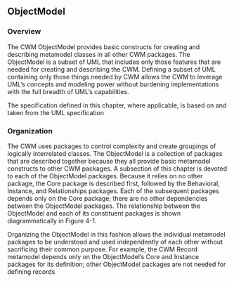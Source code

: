 ## ObjectModel
### Overview

The CWM ObjectModel provides basic constructs for creating and describing
metamodel classes in all other CWM packages. The ObjectModel is a subset of UML
that includes only those features that are needed for creating and describing the CWM.
Defining a subset of UML containing only those things needed by CWM allows the
CWM to leverage UML’s concepts and modeling power without burdening
implementations with the full breadth of UML’s capabilities.

The specification defined in this chapter, where applicable, is based on and taken from
the UML specification

### Organization

The CWM uses packages to control complexity and create groupings of logically
interrelated classes. The ObjectModel is a collection of packages that are described
together because they all provide basic metamodel constructs to other CWM packages.
A subsection of this chapter is devoted to each of the ObjectModel packages. Because
it relies on no other package, the Core package is described first, followed by the
Behavioral, Instance, and Relationships packages. Each of the subsequent packages
depends only on the Core package; there are no other dependencies between the
ObjectModel packages. The relationship between the ObjectModel and each of its
constituent packages is shown diagrammatically in Figure 4-1.

Organizing the ObjectModel in this fashion allows the individual metamodel packages
to be understood and used independently of each other without sacrificing their
common purpose. For example, the CWM Record metamodel depends only on the
ObjectModel’s Core and Instance packages for its definition; other ObjectModel
packages are not needed for defining records
